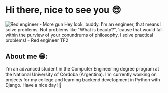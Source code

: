 # Hi there, nice to see you 😎
![Red engineer - More gun](https://media.tenor.com/m/ZVs4foJUfUAAAAAd/team-fortress2-engineer.gif)
Hey look, buddy. I'm an engineer, that means I solve problems. Not problems like "What is beauty?", 'cause that would fall within the purview of your conundrums of philosophy. I solve practical problems! - Red engineer TF2
## About me 😁:
I'm an advanced student in the Computer Engineering degree program at the National University of Córdoba (Argentina). I'm currently working on projects for my college and learning backend development in Python with Django. Have a nice day! 🦾
